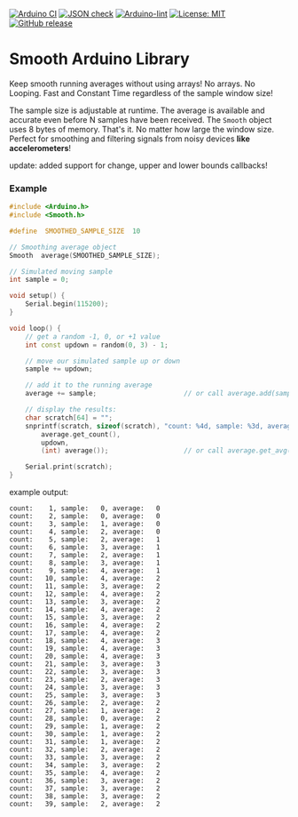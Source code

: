 
[![Arduino CI](https://github.com/ripred/Smooth/workflows/Arduino%20CI/badge.svg)](https://github.com/marketplace/actions/arduino_ci)
[![JSON check](https://github.com/ripred/Smooth/actions/workflows/jsoncheck.yml/badge.svg)](https://github.com/ripred/Smooth/actions/workflows/jsoncheck.yml)
[![Arduino-lint](https://github.com/ripred/Smooth/actions/workflows/arduino-lint.yml/badge.svg)](https://github.com/ripred/Smooth/actions/workflows/arduino-lint.yml)
[![License: MIT](https://img.shields.io/badge/license-MIT-green.svg)](https://github.com/ripred/Smooth/blob/master/LICENSE)
[![GitHub release](https://img.shields.io/ripred/Smooth.svg?maxAge=3600)](https://github.com/ripred/Smooth/releases)


# Smooth Arduino Library


Keep smooth running averages without using arrays! No arrays. No Looping. Fast and Constant Time regardless of the sample window size!

The sample size is adjustable at runtime. The average is available and accurate even before N samples have been received. The `Smooth` object uses 8 bytes of memory. That's it. No matter how large the window size. Perfect for smoothing and filtering signals from noisy devices **like accelerometers**!

update: added support for change, upper and lower bounds callbacks!


### Example

```cpp
#include <Arduino.h>
#include <Smooth.h>

#define  SMOOTHED_SAMPLE_SIZE  10

// Smoothing average object
Smooth  average(SMOOTHED_SAMPLE_SIZE);

// Simulated moving sample
int sample = 0;

void setup() {
    Serial.begin(115200);
}

void loop() {
    // get a random -1, 0, or +1 value
    int const updown = random(0, 3) - 1;

    // move our simulated sample up or down
    sample += updown;

    // add it to the running average
    average += sample;                      // or call average.add(sample)

    // display the results:
    char scratch[64] = "";
    snprintf(scratch, sizeof(scratch), "count: %4d, sample: %3d, average: %3d\n",
        average.get_count(),
        updown,
        (int) average());                   // or call average.get_avg()

    Serial.print(scratch);
}
```

example output:
```
count:    1, sample:   0, average:   0
count:    2, sample:   0, average:   0
count:    3, sample:   1, average:   0
count:    4, sample:   2, average:   0
count:    5, sample:   2, average:   1
count:    6, sample:   3, average:   1
count:    7, sample:   2, average:   1
count:    8, sample:   3, average:   1
count:    9, sample:   4, average:   1
count:   10, sample:   4, average:   2
count:   11, sample:   3, average:   2
count:   12, sample:   4, average:   2
count:   13, sample:   3, average:   2
count:   14, sample:   4, average:   2
count:   15, sample:   3, average:   2
count:   16, sample:   4, average:   2
count:   17, sample:   4, average:   2
count:   18, sample:   4, average:   3
count:   19, sample:   4, average:   3
count:   20, sample:   4, average:   3
count:   21, sample:   3, average:   3
count:   22, sample:   3, average:   3
count:   23, sample:   2, average:   3
count:   24, sample:   3, average:   3
count:   25, sample:   3, average:   3
count:   26, sample:   2, average:   2
count:   27, sample:   1, average:   2
count:   28, sample:   0, average:   2
count:   29, sample:   1, average:   2
count:   30, sample:   1, average:   2
count:   31, sample:   1, average:   2
count:   32, sample:   2, average:   2
count:   33, sample:   3, average:   2
count:   34, sample:   3, average:   2
count:   35, sample:   4, average:   2
count:   36, sample:   3, average:   2
count:   37, sample:   3, average:   2
count:   38, sample:   3, average:   2
count:   39, sample:   2, average:   2
```

